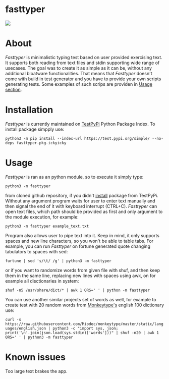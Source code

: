 # fasttyper
[![](https://github.com/ickyicky/fasttyper/blob/main/doc/example.gif?raw=true)](https://github.com/ickyicky/fasttyper)

# About

_Fasttyper_ is minimalistic typing test based on user provided exercising text. It supports both reading from text files and stdin supporting wide range of usecases. The goal was to create it as simple as it can be, without any additional bloatware functionalities. That means that _Fasttyper_ doesn't come with build in test generator and you have to provide your own scripts generating tests. Some examples of such scrips are providen in [Usage section](#usage).

# Installation

_Fasttyper_ is currently maintained on [TestPyPi](https://test.pypi.org/) Python Package Index. To install package simpply use:

`python3 -m pip install --index-url https://test.pypi.org/simple/ --no-deps fasttyper-pkg-ickyicky`

# Usage

_Fasttyper_ is ran as an python module, so to execute it simply type:

`python3 -m fasttyper`

from cloned github repository, if you didn't [install](#installation) package from TestPyPi. Without any argument program waits for user to enter text manually and then signal the end of it with keyboard interrupt (CTRL+C). _Fasttyper_ can open text files, which path should be provided as first and only argument to the module execution, for example:

`python3 -m fasttyper example_text.txt`

Program also allows user to pipe text into it. Keep in mind, it only supports spaces and new line characters, so you won't be able to table tabs. For example, you can run _Fasttyper_ on fortune generated quote changing tabulators to spaces with sed:

`furtune | sed 's/\t/ /g' | python3 -m fasttyper`

or if you want to randomize words from given file with shuf, and then keep them in the same line, replacing new lines with spaces using awk, on for example all disctionaries in system:

`shuf -n5 /usr/share/dict/* | awk 1 ORS=' ' | python -m fasttyper`

You can use another similar projects set of words as well, for example to create test with 20 random words from [Monkeytype's](https://github.com/Miodec/monkeytype) english 100 dictionary use:

`curl -s https://raw.githubusercontent.com/Miodec/monkeytype/master/static/languages/english.json | python3 -c "import sys, json; print('\n'.join(json.load(sys.stdin)['words']))" | shuf -n20 | awk 1 ORS=' ' | python3 -m fasttyper`

# Known issues

Too large text brakes the app.
